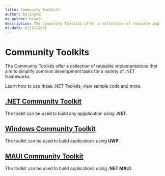 ```yaml
---
title: Community Toolkits
author: bijington
ms.author: bramin
description: The Community Toolkits offer a collection of reusable implementations that aim to simplify common development tasks for a variety of .NET frameworks.
ms.date: 01/14/2022
---
```


# Community Toolkits

The Community Toolkits offer a collection of reusable implementations that aim to simplify common development tasks for a variety of .NET frameworks.

Learn how to use these .NET Toolkits, view sample code and more.

## [.NET Community Toolkit](/windows/communitytoolkit/)

The tookit can be used to build any appplication using **.NET**.

## [Windows Community Toolkit](/windows/communitytoolkit/)

The toolkit can be used to build applications using **UWP**.

## [MAUI Community Toolkit](maui/index.md)

The toolkit can be used to build applications using **.NET MAUI**.